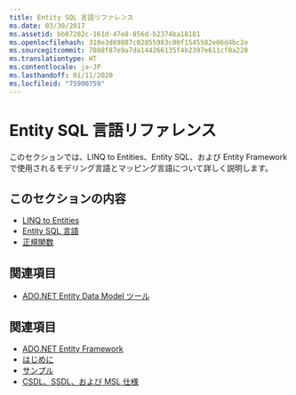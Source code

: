 ```yaml
---
title: Entity SQL 言語リファレンス
ms.date: 03/30/2017
ms.assetid: bb07282c-161d-47e8-856d-b2374ba18181
ms.openlocfilehash: 310e3d69887c02055983c00f1545582e06d4bc2e
ms.sourcegitcommit: 7088f87e9a7da144266135f4b2397e611cf0a228
ms.translationtype: HT
ms.contentlocale: ja-JP
ms.lasthandoff: 01/11/2020
ms.locfileid: "75900759"
---
```

# <a name="entity-sql-language-reference"></a>Entity SQL 言語リファレンス

このセクションでは、LINQ to Entities、Entity SQL、および Entity Framework で使用されるモデリング言語とマッピング言語について詳しく説明します。
  
## <a name="in-this-section"></a>このセクションの内容
  
- [LINQ to Entities](linq-to-entities.md)
- [Entity SQL 言語](entity-sql-language.md)
- [正規関数](canonical-functions.md)

## <a name="related-sections"></a>関連項目

- [ADO.NET Entity Data Model ツール](https://docs.microsoft.com/previous-versions/dotnet/netframework-4.0/bb399249(v=vs.100))  
  
## <a name="see-also"></a>関連項目

- [ADO.NET Entity Framework](../index.md)
- [はじめに](../getting-started.md)
- [サンプル](https://docs.microsoft.com/previous-versions/dotnet/netframework-4.0/bb738547(v=vs.100))
- [CSDL、SSDL、および MSL 仕様](/ef/ef6/modeling/designer/advanced/edmx/csdl-spec)
